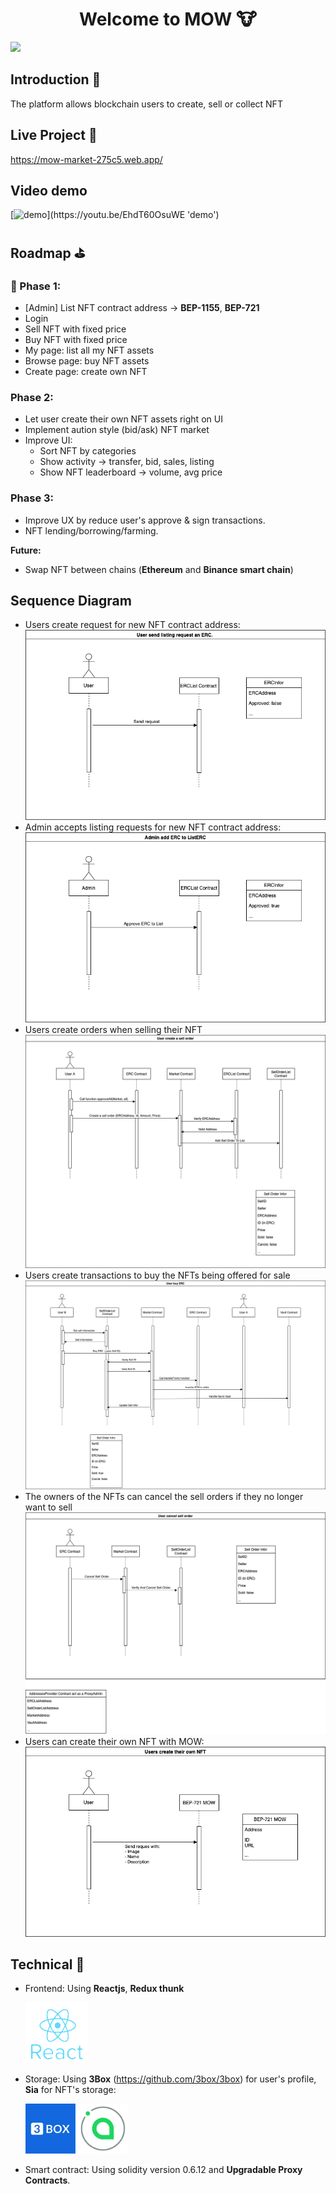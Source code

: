 <h1 align="center">Welcome to MOW 🐮</h1>
<p align="center">
</p>
<p>
  <img src="https://img.shields.io/badge/version-1.0-blue.svg?cacheSeconds=2592000" />
</p>

## Introduction 👋

The platform allows blockchain users to create, sell or collect NFT

## Live Project 🚀

https://mow-market-275c5.web.app/

## Video demo

[![demo]('https://i9.ytimg.com/vi/m5md85ux-Zw/mq3.jpg?sqp=COjcyYEG&rs=AOn4CLAYYVprNWxsOK8r5ZmRJHATjVda_g')](https://youtu.be/EhdT60OsuWE 'demo')

## Roadmap ⛳

### 📌 Phase 1:

- [Admin] List NFT contract address -> **BEP-1155**, **BEP-721**
- Login
- Sell NFT with fixed price
- Buy NFT with fixed price
- My page: list all my NFT assets
- Browse page: buy NFT assets
- Create page: create own NFT

### Phase 2:

- Let user create their own NFT assets right on UI
- Implement aution style (bid/ask) NFT market
- Improve UI:
  - Sort NFT by categories
  - Show activity -> transfer, bid, sales, listing
  - Show NFT leaderboard -> volume, avg price

### Phase 3:

- Improve UX by reduce user's approve & sign transactions.
- NFT lending/borrowing/farming.

**Future:**

- Swap NFT between chains (**Ethereum** and **Binance smart chain**)

## Sequence Diagram

- Users create request for new NFT contract address:
  <img src="./images/listNft.png" />
- Admin accepts listing requests for new NFT contract address:
  <img src="./images/addNft.png">
- Users create orders when selling their NFT
  <img src="./images/createSellOrder.png">
- Users create transactions to buy the NFTs being offered for sale
  <img src="./images/buyNft.png">
- The owners of the NFTs can cancel the sell orders if they no longer want to sell
  <img src="./images/cancelSellOrder.png">
- Users can create their own NFT with MOW:
  <img src="./images/createNFT.png">

## Technical 🤖

- Frontend: Using **Reactjs**, **Redux thunk**

  <img src="./images/reactjs.png" width="100">

- Storage: Using **3Box** (https://github.com/3box/3box) for user's profile, **Sia** for NFT's storage:

  <img src="./images/3box-.jpeg" width="80">
  <img src="./images/sia.jpg" width="80">

- Smart contract: Using solidity version 0.6.12 and **Upgradable Proxy Contracts**.
